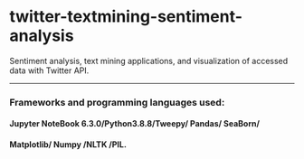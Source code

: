 # twitter-textmining-sentiment-analysis
Sentiment analysis, text mining applications, and visualization of accessed data with Twitter API. <hr>
### Frameworks and programming languages used:
#### Jupyter NoteBook 6.3.0/Python3.8.8/Tweepy/ Pandas/ SeaBorn/
#### Matplotlib/ Numpy /NLTK /PIL.
